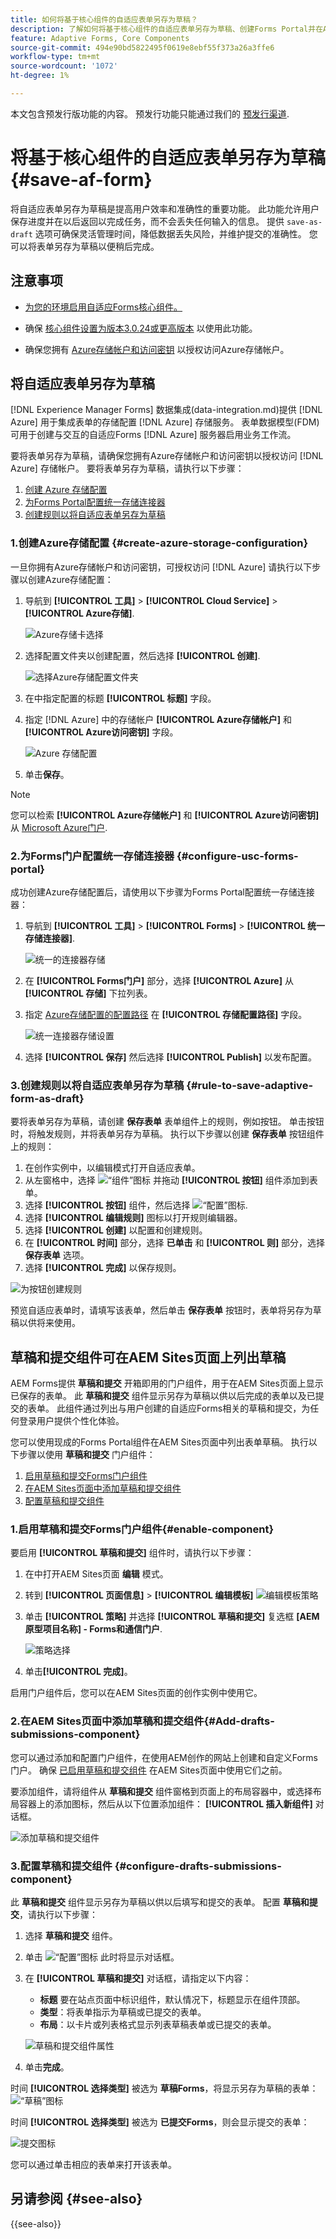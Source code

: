```yaml
---
title: 如何将基于核心组件的自适应表单另存为草稿？
description: 了解如何将基于核心组件的自适应表单另存为草稿、创建Forms Portal并在AEM Sites页面上使用现成的核心组件。
feature: Adaptive Forms, Core Components
source-git-commit: 494e90bd5822495f0619e8ebf55f373a26a3ffe6
workflow-type: tm+mt
source-wordcount: '1072'
ht-degree: 1%

---
```



<span class="preview"> 本文包含预发行版功能的内容。 预发行功能只能通过我们的 [预发行渠道](https://experienceleague.adobe.com/docs/experience-manager-cloud-service/content/release-notes/prerelease.html#new-features).

# 将基于核心组件的自适应表单另存为草稿 {#save-af-form}

将自适应表单另存为草稿是提高用户效率和准确性的重要功能。 此功能允许用户保存进度并在以后返回以完成任务，而不会丢失任何输入的信息。 提供  `save-as-draft` 选项可确保灵活管理时间，降低数据丢失风险，并维护提交的准确性。 您可以将表单另存为草稿以便稍后完成。

## 注意事项

* [为您的环境启用自适应Forms核心组件。](/help/forms/enable-adaptive-forms-core-components.md)

* 确保 [核心组件设置为版本3.0.24或更高版本](https://github.com/adobe/aem-core-forms-components) 以使用此功能。
* 确保您拥有 [Azure存储帐户和访问密钥](https://learn.microsoft.com/en-us/azure/storage/common/storage-account-keys-manage?tabs=azure-portal) 以授权访问Azure存储帐户。

## 将自适应表单另存为草稿

[!DNL Experience Manager Forms] 数据集成(data-integration.md)提供 [!DNL Azure] 用于集成表单的存储配置 [!DNL Azure] 存储服务。 表单数据模型(FDM)可用于创建与交互的自适应Forms [!DNL Azure] 服务器启用业务工作流。

要将表单另存为草稿，请确保您拥有Azure存储帐户和访问密钥以授权访问 [!DNL Azure] 存储帐户。 要将表单另存为草稿，请执行以下步骤：

1. [创建 Azure 存储配置](#create-azure-storage-configuration)
1. [为Forms Portal配置统一存储连接器](#configure-usc-forms-portal)
1. [创建规则以将自适应表单另存为草稿](#rule-to-save-adaptive-form-as-draft)


### 1.创建Azure存储配置 {#create-azure-storage-configuration}

一旦你拥有Azure存储帐户和访问密钥，可授权访问 [!DNL Azure] 请执行以下步骤以创建Azure存储配置：

1. 导航到 **[!UICONTROL 工具]** > **[!UICONTROL Cloud Service]** > **[!UICONTROL Azure存储]**.

   ![Azure存储卡选择](/help/forms/assets/save-form-as-draft-azure-card.png)

1. 选择配置文件夹以创建配置，然后选择 **[!UICONTROL 创建]**.

   ![选择Azure存储配置文件夹](/help/forms/assets/save-form-as-draft-select-config-folder.png)

1. 在中指定配置的标题 **[!UICONTROL 标题]** 字段。
1. 指定 [!DNL Azure] 中的存储帐户 **[!UICONTROL Azure存储帐户]** 和 **[!UICONTROL Azure访问密钥]** 字段。

   ![Azure 存储配置](/help/forms/assets/save-form-as-draft-azure-storage.png)

1. 单击&#x200B;**保存**。

>[!NOTE]
>
> 您可以检索 **[!UICONTROL Azure存储帐户]** 和 **[!UICONTROL Azure访问密钥]** 从 [Microsoft Azure门户](https://learn.microsoft.com/en-us/azure/storage/common/storage-account-keys-manage?tabs=azure-portal).


### 2.为Forms门户配置统一存储连接器 {#configure-usc-forms-portal}

成功创建Azure存储配置后，请使用以下步骤为Forms Portal配置统一存储连接器：

1. 导航到 **[!UICONTROL 工具]** > **[!UICONTROL Forms]** > **[!UICONTROL 统一存储连接器]**.

   ![统一的连接器存储](/help/forms/assets/save-form-as-draft-unified-connector.png)

1. 在 **[!UICONTROL Forms门户]** 部分，选择 **[!UICONTROL Azure]** 从 **[!UICONTROL 存储]** 下拉列表。
1. 指定 [Azure存储配置的配置路径](#create-azure-storage-configuration) 在 **[!UICONTROL 存储配置路径]** 字段。

   ![统一连接器存储设置](/help/forms/assets/save-form-as-draft-unified-connector-storage.png)

1. 选择 **[!UICONTROL 保存]** 然后选择 **[!UICONTROL Publish]** 以发布配置。

### 3.创建规则以将自适应表单另存为草稿 {#rule-to-save-adaptive-form-as-draft}

要将表单另存为草稿，请创建 **保存表单** 表单组件上的规则，例如按钮。 单击按钮时，将触发规则，并将表单另存为草稿。 执行以下步骤以创建 **保存表单** 按钮组件上的规则：

1. 在创作实例中，以编辑模式打开自适应表单。
1. 从左窗格中，选择 ![“组件”图标](assets/components_icon.png) 并拖动 **[!UICONTROL 按钮]** 组件添加到表单。
1. 选择 **[!UICONTROL 按钮]** 组件，然后选择 ![“配置”图标](assets/configure_icon.png).
1. 选择 **[!UICONTROL 编辑规则]** 图标以打开规则编辑器。
1. 选择 **[!UICONTROL 创建]** 以配置和创建规则。
1. 在 **[!UICONTROL 时间]** 部分，选择 **已单击** 和 **[!UICONTROL 则]** 部分，选择 **保存表单** 选项。
1. 选择 **[!UICONTROL 完成]** 以保存规则。

![为按钮创建规则](/help/forms/assets/save-form-as-drfat-create-rule.png)

预览自适应表单时，请填写该表单，然后单击 **保存表单** 按钮时，表单将另存为草稿以供将来使用。

## 草稿和提交组件可在AEM Sites页面上列出草稿

AEM Forms提供 **草稿和提交** 开箱即用的门户组件，用于在AEM Sites页面上显示已保存的表单。 此 **草稿和提交** 组件显示另存为草稿以供以后完成的表单以及已提交的表单。 此组件通过列出与用户创建的自适应Forms相关的草稿和提交，为任何登录用户提供个性化体验。

您可以使用现成的Forms Portal组件在AEM Sites页面中列出表单草稿。 执行以下步骤以使用 **草稿和提交** 门户组件：

1. [启用草稿和提交Forms门户组件](#enable-component)
2. [在AEM Sites页面中添加草稿和提交组件](#Add-drafts-submissions-component)
3. [配置草稿和提交组件](#configure-drafts-submissions-component)

### 1.启用草稿和提交Forms门户组件{#enable-component}

要启用 **[!UICONTROL 草稿和提交]** 组件时，请执行以下步骤：

1. 在中打开AEM Sites页面 **编辑** 模式。
1. 转到 **[!UICONTROL 页面信息]** > **[!UICONTROL 编辑模板]**
   ![编辑模板策略](/help/forms/assets/save-form-as-draft-edit-template.png)

1. 单击 **[!UICONTROL 策略]** 并选择 **[!UICONTROL 草稿和提交]**  复选框 **[AEM原型项目名称] - Forms和通信门户**.

   ![策略选择](/help/forms/assets/save-form-as-draft-enable-policy.png)

1. 单击&#x200B;**[!UICONTROL 完成]**。

启用门户组件后，您可以在AEM Sites页面的创作实例中使用它。

### 2.在AEM Sites页面中添加草稿和提交组件{#Add-drafts-submissions-component}

您可以通过添加和配置门户组件，在使用AEM创作的网站上创建和自定义Forms门户。 确保 [已启用草稿和提交组件](#enable-component) 在AEM Sites页面中使用它们之前。

要添加组件，请将组件从 **草稿和提交** 组件窗格到页面上的布局容器中，或选择布局容器上的添加图标，然后从以下位置添加组件： **[!UICONTROL 插入新组件]** 对话框。

![添加草稿和提交组件](/help/forms/assets/save-form-as-draft-add-dns.png)

### 3.配置草稿和提交组件 {#configure-drafts-submissions-component}

此 **草稿和提交** 组件显示另存为草稿以供以后填写和提交的表单。 配置 **草稿和提交**，请执行以下步骤：
1. 选择 **草稿和提交** 组件。
1. 单击 ![“配置”图标](assets/configure_icon.png) 此时将显示对话框。
1. 在 **[!UICONTROL 草稿和提交]** 对话框，请指定以下内容：
   * **标题** 要在站点页面中标识组件，默认情况下，标题显示在组件顶部。
   * **类型**：将表单指示为草稿或已提交的表单。
   * **布局**：以卡片或列表格式显示列表草稿表单或已提交的表单。

   ![草稿和提交组件属性](/help/forms/assets/save-form-as-draft-dns-properties.png)

1. 单击&#x200B;**完成**。

时间 **[!UICONTROL 选择类型]** 被选为 **草稿Forms**，将显示另存为草稿的表单：
![“草稿”图标](assets/drafts-component.png)

时间 **[!UICONTROL 选择类型]** 被选为 **已提交Forms**，则会显示提交的表单：

![提交图标](assets/submission-listing.png)

您可以通过单击相应的表单来打开该表单。

<!--

### Configure Search & Lister Component {#configure-search-lister-component}

The Search & Lister component is used to list adaptive forms on a page and to implement search on the listed forms. 

![Search and Lister icon](assets/search-and-lister-component.png)

To configure, select the component and then select the ![Configure icon](assets/configure_icon.png). The [!UICONTROL Search and Lister] dialog opens.

1. In the [!UICONTROL Display] tab, configure the following:
    * In **[!UICONTROL Title]**, specify the title for the Search & Lister component. An indicative title enables the users perform quick search across the list of forms.
    * From the **[!UICONTROL Layout]** list, select the layout to represent the forms in card or list format.
    * Select **[!UICONTROL Hide Search]** and **[!UICONTROL Hide Sorting]** to hide the search and sort by features.
    * In **[!UICONTROL Tooltip]**, provide the tooltip that appears when you hover over the component. 
1. In the [!UICONTROL Asset Folder] tab, specify the location from where the forms are pulled and listed on the page. You can configure multiple folder locations.
1. In the [!UICONTROL Results] tab, configure the maximum number of forms to display per page. The default is eight forms per page.

### Configure Link Component {#configure-link-component}

The link component enables you to provide links to an adaptive form on the page. To configure, select the component and then select the ![Configure icon](assets/configure_icon.png). The [!UICONTROL Edit Link Component] dialog opens.

1. In the [!UICONTROL Display] tab, provide the link caption and tooltip to ease identification of the forms represented by the link.
1. In the [!UICONTROL Asset Info] tab, specify the repository path where the asset is stored. 
1. In the [!UICONTROL Query Params] tab, specify the additional parameters in the key-value pair format. When the link is clicked, these additional parameters and passed along with the form.

## Configure Asynchronous Form Submission Using Adobe Sign {#configure-asynchronous-form-submission-using-adobe-sign}

You can configure to submit an adaptive form only when all the recipients have completed the signing ceremony. Follow the steps below to configure the setting using Adobe Sign.

1. In the author instance, open an Adaptive Form in the edit mode.
1. From the left pane, select the Properties icon and expand the **[!UICONTROL ELECTRONIC SIGNTATURE]** option.
1. Select **[!UICONTROL Enable Adobe Sign]**. Various configuration options display. 
1. In the [!UICONTROL Submit the form] section, select the **[!UICONTROL after every recipient completes signing ceremony]** option to configure the Submit Form action, where the form is first sent to all the recipients for signing. Once all the recipients have signed the form, only then the form is submitted. 

## Save Adaptive Forms As Drafts {#save-adaptive-forms-as-drafts}

You can save forms as Drafts for completing them later. There are two ways in which a form is saved as a draft:

* Create a "Save Form" rule on a form component, for example, a button. On clicking the button, the rule triggers and the form are saved a draft.
* Enable Auto-Save feature, which saves the form as per the specified event or after a configured interval of time.

### Create Rules to Save an Adaptive Form as Draft {#rule-to-save-adaptive-form-as-draft}

To create a "Save Form" rule on a form component, for example, a button, follow the steps below:

1. In the author instance, open an Adaptive Form in edit mode.
1. From the left pane, select ![Components icon](assets/components_icon.png) and drag the [!UICONTROL Button] component to the form.
1. Select the [!UICONTROL Button] component and then select the ![Configure icon](assets/configure_icon.png). 
1. Select the [!UICONTROL Edit Rules] icon to open the Rule Editor. 
1. Select **[!UICONTROL Create]** to configure and create the rule.
1. In the [!UICONTROL When] section, select "is clicked" and in the [!UICONTROL Then] section, select the "Save Form" options.
1. Select **[!UICONTROL Done]** to save the rule.

### Enable Auto-save {#enable-auto-save}

You can configure the auto-save feature for an adaptive form as follows:

1. In the author instance, open an Adaptive Form in edit mode.
1. From the left pane, select the ![Properties icon](assets/configure_icon.png) and expand the [!UICONTROL AUTO-SAVE] option.
1. Select the **[!UICONTROL Enable]** check box to enable auto-save of the form. You can configure the following:
* By default, the [!UICONTROL Adaptive Form Event] is set to "true", which implies that the form is auto-saved after every event.
* In [!UICONTROL Trigger], configure to trigger auto-save based on the occurrence of an event or after a specific interval of time.
-->

## 另请参阅 {#see-also}

{{see-also}}



<!--

>[!MORELIKETHIS]
>
>* [Configure data sources for AEM Forms](/help/forms/configure-data-sources.md)
>* [Configure Azure storage for AEM Forms](/help/forms/configure-azure-storage.md)
>* [Integrate Microsoft Dynamics 365 and Salesforce with Adaptive Forms](/help/forms/configure-msdynamics-salesforce.md)

-->